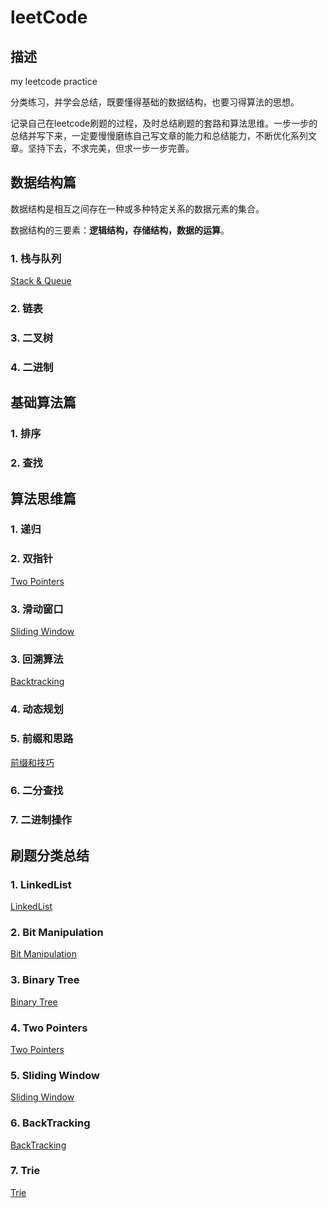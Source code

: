 # leetCode

## 描述

my leetcode practice

分类练习，并学会总结，既要懂得基础的数据结构，也要习得算法的思想。

记录自己在leetcode刷题的过程，及时总结刷题的套路和算法思维。一步一步的总结并写下来，一定要慢慢磨练自己写文章的能力和总结能力，不断优化系列文章。坚持下去，不求完美，但求一步一步完善。

## **数据结构篇**

数据结构是相互之间存在一种或多种特定关系的数据元素的集合。

数据结构的三要素：**逻辑结构，存储结构，数据的运算**。

### 1. 栈与队列

[Stack & Queue](./summary/stack&queue.md)

### 2. 链表

### 3. 二叉树

### 4. 二进制

## **基础算法篇**

### 1. 排序

### 2. 查找

## **算法思维篇**

### 1. 递归

### 2. 双指针

[Two Pointers](./summary/twoPointers.md)

### 3. 滑动窗口

[Sliding Window](./summary/slidingWindow.md)

### 3. 回溯算法

[Backtracking](./summary/backtracking.md)

### 4. 动态规划

### 5. 前缀和思路

[前缀和技巧](./summary/presum.md)

### 6. 二分查找

### 7. 二进制操作

## 刷题分类总结

### 1. LinkedList

[LinkedList](./linkedList/README.md)

### 2. Bit Manipulation

[Bit Manipulation](./bitManipulation/README.md)

### 3. Binary Tree

[Binary Tree](./tree/README.md)

### 4. Two Pointers

[Two Pointers](./twoPointers/README.md)

### 5. Sliding Window

[Sliding Window](./slidingWindow/README.md)

### 6. BackTracking

[BackTracking](./backTracking/README.md)

### 7. Trie

[Trie](./trie/README.md)

